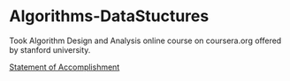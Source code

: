 # Algorithms-DataStuctures
Took Algorithm Design and Analysis online course on coursera.org offered by stanford university. 

[Statement of Accomplishment](https://github.com/ravjotsingh9/Algorithms-DataStuctures/blob/master/1_Coursera_Certificate.pdf)
